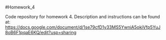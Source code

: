 #Homework_4

Code repository for homework 4.
Description and instructions can be found at:
https://docs.google.com/document/d/1se79cfD1y33MS5YwniA5okiVfp5YuJ8oB6F1pqaE6KQ/edit?usp=sharing
